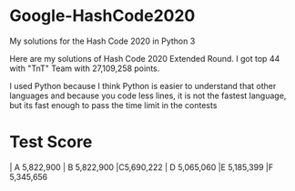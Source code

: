 # Google-HashCode2020
My solutions for the Hash Code 2020 in Python 3

Here are my solutions of Hash Code 2020 Extended Round. I got top 44 with "TnT" Team with 27,109,258 points.

I used Python because I think Python is easier to understand that other languages and because you code less lines, it is not the fastest language, but its fast enough to pass the time limit in the contests 

# Test      Score
| A 5,822,900
| B 5,822,900
|C5,690,222
| D 5,065,060
|E           5,185,399
|F           5,345,656
